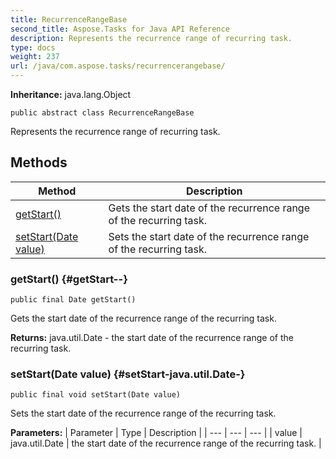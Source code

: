 ```yaml
---
title: RecurrenceRangeBase
second_title: Aspose.Tasks for Java API Reference
description: Represents the recurrence range of recurring task.
type: docs
weight: 237
url: /java/com.aspose.tasks/recurrencerangebase/
---
```


**Inheritance:**
java.lang.Object
```
public abstract class RecurrenceRangeBase
```

Represents the recurrence range of recurring task.
## Methods

| Method | Description |
| --- | --- |
| [getStart()](#getStart--) | Gets the start date of the recurrence range of the recurring task. |
| [setStart(Date value)](#setStart-java.util.Date-) | Sets the start date of the recurrence range of the recurring task. |
### getStart() {#getStart--}
```
public final Date getStart()
```


Gets the start date of the recurrence range of the recurring task.

**Returns:**
java.util.Date - the start date of the recurrence range of the recurring task.
### setStart(Date value) {#setStart-java.util.Date-}
```
public final void setStart(Date value)
```


Sets the start date of the recurrence range of the recurring task.

**Parameters:**
| Parameter | Type | Description |
| --- | --- | --- |
| value | java.util.Date | the start date of the recurrence range of the recurring task. |

